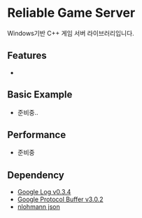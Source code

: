 # Reliable Game Server

Windows기반 C++ 게임 서버 라이브러리입니다.

## Features

* 

## Basic Example

* 준비중..


## Performance

* 준비중

## Dependency
* [Google Log v0.3.4](https://github.com/google/glog)
* [Google Protocol Buffer v3.0.2](https://github.com/google/protobuf)
* [nlohmann json](https://github.com/nlohmann/json)

